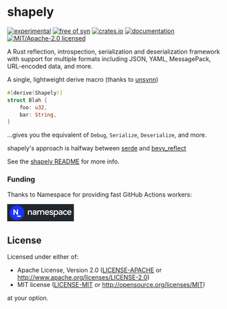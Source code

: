 # shapely

[![experimental](https://img.shields.io/badge/status-highly%20experimental-orange)](https://github.com/fasterthanlime/shapely)
[![free of syn](https://img.shields.io/badge/free%20of-syn-hotpink)](https://github.com/fasterthanlime/free-of-syn)
[![crates.io](https://img.shields.io/crates/v/shapely.svg)](https://crates.io/crates/shapely)
[![documentation](https://docs.rs/shapely/badge.svg)](https://docs.rs/shapely)
[![MIT/Apache-2.0 licensed](https://img.shields.io/crates/l/shapely.svg)](./LICENSE)

A Rust reflection, introspection, serialization and deserialization framework with support for multiple formats including JSON, YAML, MessagePack, URL-encoded data, and more.

A single, lightweight derive macro (thanks to [unsynn](https://crates.io/crates/unsynn))

```rust
#[derive(Shapely)]
struct Blah {
    foo: u32,
    bar: String,
}
```

...gives you the equivalent of `Debug`, `Serialize`, `Deserialize`, and more.

shapely's approach is halfway between [serde](https://crates.io/crates/serde) and [bevy_reflect](https://crates.io/crates/bevy_reflect)

See the [shapely README](./shapely/README.md) for more info.

### Funding

Thanks to Namespace for providing fast GitHub Actions workers:

<a href="https://namespace.so"><img src="./static/namespace-d.svg" height="40"></a>

## License

Licensed under either of:

- Apache License, Version 2.0 ([LICENSE-APACHE](LICENSE-APACHE) or http://www.apache.org/licenses/LICENSE-2.0)
- MIT license ([LICENSE-MIT](LICENSE-MIT) or http://opensource.org/licenses/MIT)

at your option.

